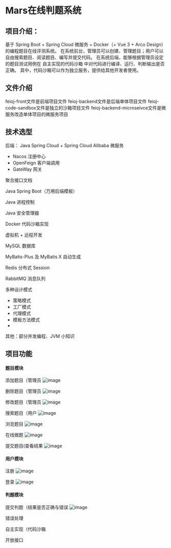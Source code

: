 # Mars在线判题系统
## 项目介绍：
基于 Spring Boot + Spring Cloud 微服务 + Docker（+ Vue 3 + Arco Design）的编程题目在线评测系统。
在系统前台，管理员可以创建、管理题目；用户可以自由搜索题目、阅读题目、编写并提交代码。
在系统后端，能够根据管理员设定的题目测试用例在 自主实现的代码沙箱 中对代码进行编译、运行、判断输出是否正确。
其中，代码沙箱可以作为独立服务，提供给其他开发者使用。
## 文件介绍
feioj-front文件是前端项目文件
feioj-backend文件是后端单体项目文件
feioj-code-sandbox文件是独立的沙箱项目文件
feioj-backend-microseivce文件是微服务改造单体项目的微服务项目

## 技术选型
后端：
Java Spring Cloud + Spring Cloud Alibaba 微服务 ​
* Nacos 注册中心​
* OpenFeign 客户端调用​
* GateWay 网关​
  
聚合接口文档​

Java Spring Boot（万用后端模板）​

Java 进程控制​ 

Java 安全管理器​

Docker 代码沙箱实现​

虚拟机 + 远程开发​

MySQL 数据库​

MyBatis-Plus 及 MyBatis X 自动生成​

Redis 分布式 Session​

RabbitMQ 消息队列​

多种设计模式 ​
* 策略模式​
* 工厂模式​
* 代理模式​
* 模板方法模式​
* 
其他：部分并发编程、JVM 小知识

## 项目功能
#### 题目模块

添加题目（管理员
![image](https://github.com/sadjlkjqwoi/OJSystem/assets/118719926/214a4c6c-d795-4514-97b6-7ac88dab7c18)

删除题目（管理员
![image](https://github.com/sadjlkjqwoi/OJSystem/assets/118719926/f8033eee-eaca-48f3-934b-e8357b983688)


修改题目（管理员
![image](https://github.com/sadjlkjqwoi/OJSystem/assets/118719926/aa925c04-445d-4943-84df-902104af58ad)


搜索题目（用户
![image](https://github.com/sadjlkjqwoi/OJSystem/assets/118719926/cbd81322-185c-4948-9666-a4c37d567679)


浏览题目
![image](https://github.com/sadjlkjqwoi/OJSystem/assets/118719926/846cfc4f-1a19-4219-9122-f1e643feb351)

在线做题
![image](https://github.com/sadjlkjqwoi/OJSystem/assets/118719926/c77bd253-534f-43f7-be18-56c166ae59e6)


提交题目(查看结果
![image](https://github.com/sadjlkjqwoi/OJSystem/assets/118719926/3145f5a0-04a5-48ff-93da-7a86dc69b5e7)




#### 用户模块

注册
![image](https://github.com/sadjlkjqwoi/OJSystem/assets/118719926/d64a0d97-8a12-440a-b240-5d8484aed086)


登录
![image](https://github.com/sadjlkjqwoi/OJSystem/assets/118719926/cfd9bb0f-169c-46b0-8056-89ebf68f1f71)


#### 判题模块

提交判题（结果是否正确与错误
![image](https://github.com/sadjlkjqwoi/OJSystem/assets/118719926/7f2bc6a8-eff9-4b6a-8a14-4fe2022f1c3d)

错误处理

自主实现（代码沙箱

开放接口
